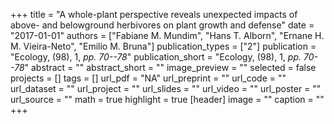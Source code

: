+++
title = "A whole-plant perspective reveals unexpected impacts of above- and belowground herbivores on plant growth and defense"
date = "2017-01-01"
authors = ["Fabiane M. Mundim", "Hans T. Alborn", "Ernane H. M. Vieira-Neto", "Emilio M. Bruna"]
publication_types = ["2"]
publication = "Ecology, (98), 1, _pp. 70--78_"
publication_short = "Ecology, (98), 1, _pp. 70--78_"
abstract = ""
abstract_short = ""
image_preview = ""
selected = false
projects = []
tags = []
url_pdf = "NA"
url_preprint = ""
url_code = ""
url_dataset = ""
url_project = ""
url_slides = ""
url_video = ""
url_poster = ""
url_source = ""
math = true
highlight = true
[header]
image = ""
caption = ""
+++
